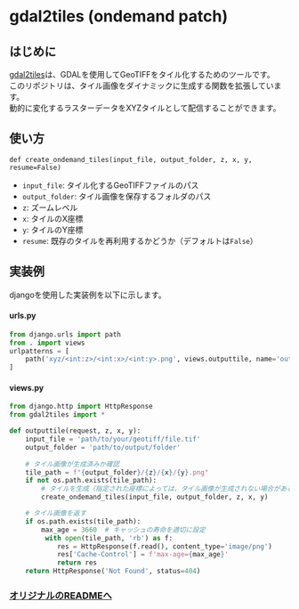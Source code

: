 # gdal2tiles (ondemand patch)
## はじめに
[gdal2tiles](https://github.com/tehamalab/gdal2tiles)は、GDALを使用してGeoTIFFをタイル化するためのツールです。  
このリポジトリは、タイル画像をダイナミックに生成する関数を拡張しています。  
動的に変化するラスターデータをXYZタイルとして配信することができます。

## 使い方
```
def create_ondemand_tiles(input_file, output_folder, z, x, y, resume=False)
```
- `input_file`: タイル化するGeoTIFFファイルのパス
- `output_folder`: タイル画像を保存するフォルダのパス
- `z`: ズームレベル
- `x`: タイルのX座標
- `y`: タイルのY座標
- `resume`: 既存のタイルを再利用するかどうか（デフォルトは`False`）

## 実装例
djangoを使用した実装例を以下に示します。

#### urls.py
```python
from django.urls import path
from . import views
urlpatterns = [
    path('xyz/<int:z>/<int:x>/<int:y>.png', views.outputtile, name='outputtile'),
]
```
#### views.py
```python 
from django.http import HttpResponse
from gdal2tiles import *

def outputtile(request, z, x, y):
    input_file = 'path/to/your/geotiff/file.tif'
    output_folder = 'path/to/output/folder'
    
    # タイル画像が生成済みか確認
    tile_path = f"{output_folder}/{z}/{x}/{y}.png"
    if not os.path.exists(tile_path):
        # タイルを生成（指定された座標によっては、タイル画像が生成されない場合がある)
        create_ondemand_tiles(input_file, output_folder, z, x, y)

    # タイル画像を返す
    if os.path.exists(tile_path):
        max_age = 3660  # キャッシュの寿命を適切に設定
         with open(tile_path, 'rb') as f:
            res = HttpResponse(f.read(), content_type='image/png')
            res['Cache-Control'] = f'max-age={max_age}'
            return res
    return HttpResponse('Not Found', status=404)
```


### [オリジナルのREADMEへ](README_ORG.rst)
